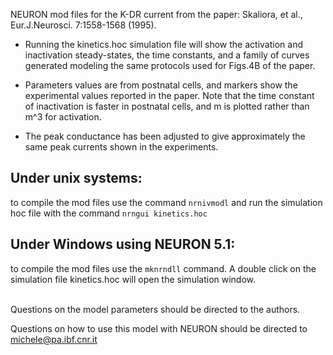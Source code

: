 NEURON mod files for the K-DR current from the paper:
Skaliora, et al., Eur.J.Neurosci. 7:1558-1568 (1995).

- Running the kinetics.hoc simulation file will show 
the activation and inactivation steady-states, the time constants, 
and a family of curves generated modeling the same protocols 
used for Figs.4B of the paper.

- Parameters values are from postnatal cells, and markers show
the experimental values reported in the paper.
Note that the time constant of inactivation is faster in postnatal cells,
and m is plotted rather than m^3 for activation.

- The peak conductance has been adjusted to give approximately the
same peak currents shown in the experiments.
 
## Under unix systems:
to compile the mod files use the command 
``` nrnivmodl ```
and run the simulation hoc file with the command 
``` nrngui kinetics.hoc ```

## Under Windows using NEURON 5.1:
to compile the mod files use the ``` mknrndll ``` command.
A double click on the simulation file
kinetics.hoc 
will open the simulation window.

\
Questions on the model parameters should be directed to the 
authors.

Questions on how to use this model with NEURON
should be directed to michele@pa.ibf.cnr.it
